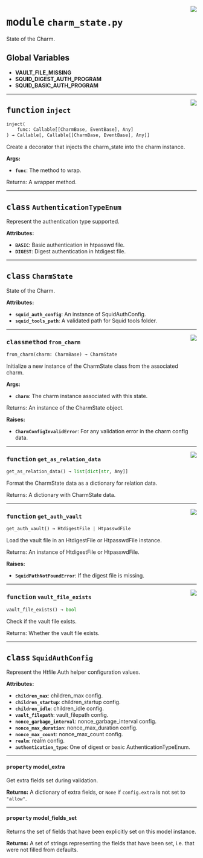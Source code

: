 <!-- markdownlint-disable -->

<a href="../src/charm_state.py#L0"><img align="right" style="float:right;" src="https://img.shields.io/badge/-source-cccccc?style=flat-square"></a>

# <kbd>module</kbd> `charm_state.py`
State of the Charm. 

**Global Variables**
---------------
- **VAULT_FILE_MISSING**
- **SQUID_DIGEST_AUTH_PROGRAM**
- **SQUID_BASIC_AUTH_PROGRAM**

---

<a href="../src/charm_state.py#L194"><img align="right" style="float:right;" src="https://img.shields.io/badge/-source-cccccc?style=flat-square"></a>

## <kbd>function</kbd> `inject`

```python
inject(
    func: Callable[[CharmBase, EventBase], Any]
) → Callable[, Callable[[CharmBase, EventBase], Any]]
```

Create a decorator that injects the charm_state into the charm instance. 



**Args:**
 
 - <b>`func`</b>:  The method to wrap. 

Returns: A wrapper method. 


---

## <kbd>class</kbd> `AuthenticationTypeEnum`
Represent the authentication type supported. 



**Attributes:**
 
 - <b>`BASIC`</b>:  Basic authentication in htpasswd file. 
 - <b>`DIGEST`</b>:  Digest authentication in htdigest file. 





---

## <kbd>class</kbd> `CharmState`
State of the Charm. 



**Attributes:**
 
 - <b>`squid_auth_config`</b>:  An instance of SquidAuthConfig. 
 - <b>`squid_tools_path`</b>:  A validated path for Squid tools folder. 




---

<a href="../src/charm_state.py#L78"><img align="right" style="float:right;" src="https://img.shields.io/badge/-source-cccccc?style=flat-square"></a>

### <kbd>classmethod</kbd> `from_charm`

```python
from_charm(charm: CharmBase) → CharmState
```

Initialize a new instance of the CharmState class from the associated charm. 



**Args:**
 
 - <b>`charm`</b>:  The charm instance associated with this state. 

Returns: An instance of the CharmState object. 



**Raises:**
 
 - <b>`CharmConfigInvalidError`</b>:  For any validation error in the charm config data. 

---

<a href="../src/charm_state.py#L141"><img align="right" style="float:right;" src="https://img.shields.io/badge/-source-cccccc?style=flat-square"></a>

### <kbd>function</kbd> `get_as_relation_data`

```python
get_as_relation_data() → list[dict[str, Any]]
```

Format the CharmState data as a dictionary for relation data. 

Returns: A dictionary with CharmState data. 

---

<a href="../src/charm_state.py#L122"><img align="right" style="float:right;" src="https://img.shields.io/badge/-source-cccccc?style=flat-square"></a>

### <kbd>function</kbd> `get_auth_vault`

```python
get_auth_vault() → HtdigestFile | HtpasswdFile
```

Load the vault file in an HtdigestFile or HtpasswdFile instance. 

Returns: An instance of HtdigestFile or HtpasswdFile. 



**Raises:**
 
 - <b>`SquidPathNotFoundError`</b>:  If the digest file is missing. 

---

<a href="../src/charm_state.py#L115"><img align="right" style="float:right;" src="https://img.shields.io/badge/-source-cccccc?style=flat-square"></a>

### <kbd>function</kbd> `vault_file_exists`

```python
vault_file_exists() → bool
```

Check if the vault file exists. 

Returns: Whether the vault file exists. 


---

## <kbd>class</kbd> `SquidAuthConfig`
Represent the Htfile Auth helper configuration values. 



**Attributes:**
 
 - <b>`children_max`</b>:  children_max config. 
 - <b>`children_startup`</b>:  children_startup config. 
 - <b>`children_idle`</b>:  children_idle config. 
 - <b>`vault_filepath`</b>:  vault_filepath config. 
 - <b>`nonce_garbage_interval`</b>:  nonce_garbage_interval config. 
 - <b>`nonce_max_duration`</b>:  nonce_max_duration config. 
 - <b>`nonce_max_count`</b>:  nonce_max_count config. 
 - <b>`realm`</b>:  realm config. 
 - <b>`authentication_type`</b>:  One of digest or basic AuthenticationTypeEnum. 


---

#### <kbd>property</kbd> model_extra

Get extra fields set during validation. 



**Returns:**
  A dictionary of extra fields, or `None` if `config.extra` is not set to `"allow"`. 

---

#### <kbd>property</kbd> model_fields_set

Returns the set of fields that have been explicitly set on this model instance. 



**Returns:**
  A set of strings representing the fields that have been set,  i.e. that were not filled from defaults. 




